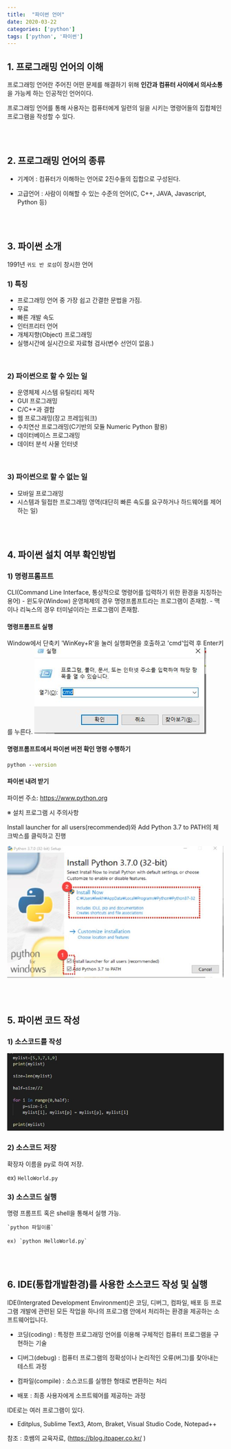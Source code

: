 ```yaml
---
title:  "파이썬 언어"
date: 2020-03-22
categories: ['python']
tags: ['python', '파이썬']
---
```


## 1. 프로그래밍 언어의 이해

프로그래밍 언어란 주어진 어떤 문제를 해결하기 위해 **인간과 컴퓨터 사이에서 의사소통**을 가능케 하는 인공적인 언어이다.

프로그래밍 언어를 통해 사용자는 컴퓨터에게 일련의 일을 시키는 명령어들의 집합체인 프로그램을 작성할 수 있다.

<br><br>

## 2. 프로그래밍 언어의 종류

- 기계어 : 컴퓨터가 이해하는 언어로 2진수들의 집합으로 구성된다.

- 고급언어 : 사람이 이해할 수 있는 수준의 언어(C, C++, JAVA, Javascript, Python 등)

<br><br>

## 3. 파이썬 소개

1991년 `귀도 반 로섬`이 창시한 언어


### 1) 특징

- 프로그래밍 언어 중 가장 쉽고 간결한 문법을 가짐.
- 무료
- 빠른 개발 속도
- 인터프리터 언어
- 개체지향(Object) 프로그래밍
- 실행시간에 실시간으로 자료형 검사(변수 선언이 없음.)

<br>

### 2) 파이썬으로 할 수 있는 일
- 운영체제 시스템 유틸리티 제작
- GUI 프로그래밍
- C/C++과 결합
- 웹 프로그래밍(장고 프레임워크)
- 수치연산 프로그래밍(C기반의 모듈 Numeric Python 활용)
- 데이터베이스 프로그래밍
- 데이터 분석 사물 인터넷

<br>

### 3) 파이썬으로 할 수 없는 일
- 모바일 프로그래밍
- 시스템과 밀접한 프로그래밍 영역(대단히 빠른 속도를 요구하거나 하드웨어를 제어하는 일)

<br><br>

## 4. 파이썬 설치 여부 확인방법

### 1) 명령프롬프트
CLI(Command Line Interface, 통상적으로 명령어를 입력하기 위한 환경을 지칭하는 용어)
    - 윈도우(Window) 운영체제의 경우 명령프롬프트라는 프로그램이 존재함.
    - 맥이나 리눅스의 경우 터미널이라는 프로그램이 존재함.
#### 명령프롬프트 실행
Window에서 단축키 'WinKey+R'을 눌러 실행화면을 호출하고 'cmd'입력 후 Enter키를 누른다.
![cmd](/assets/Images/python/chapter1/1_cmd.JPG)

#### 명령프롬프트에서 파이썬 버전 확인 명령 수행하기

```cmd
python --version
```

#### 파이썬 내려 받기

파이썬 주소: <https://www.python.org>

※ 설치 프로그램 시 주의사항

Install launcher for all users(recommended)와 Add Python 3.7 to PATH의 체크박스를 클릭하고 진행

![pythonInstall](/assets/Images/python/chapter1/2_pythonInstall.JPG)

<br><br>

## 5. 파이썬 코드 작성

### 1) 소스코드를 작성
![3_source](/assets/Images/python/chapter1/3_source.JPG)

### 2) 소스코드 저장
확장자 이름을 py로 하여 저장.

ex) `HelloWorld.py`

### 3) 소스코드 실행

명령 프롬프트 혹은 shell을 통해서 실행 가능.

    `python 파일이름`

    ex) `python HelloWorld.py`

<br><br>

## 6. IDE(통합개발환경)를 사용한 소스코드 작성 및 실행

IDE(Intergrated Development Environment)은 코딩, 디버그, 컴파일, 배포 등 프로그램 개발에 관련된 모든 작업을 하나의 프로그램 안에서 처리하는 환경을 제공하는 소프트웨어입니다.

- 코딩(coding) : 특정한 프로그래밍 언어를 이용해 구체적인 컴퓨터 프로그램을 구현하는 기술

- 디버그(debug) : 컴퓨터 프로그램의 정확성이나 논리적인 오류(버그)를 찾아내는 테스트 과정

- 컴파일(compile) : 소스코드를 실행한 형태로 변환하는 처리

- 배포 : 최종 사용자에게 소프트웨어를 제공하는 과정

IDE로는 여러 프로그램이 있다.

- Editplus, Sublime Text3, Atom, Braket, Visual Studio Code, Notepad++

참조 : 호쌤의 교육자료, (<https://blog.itpaper.co.kr/> )
